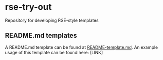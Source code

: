 # rse-try-out
Repository for developing RSE-style templates

## README.md templates

A README.md template can be found at [README-template.md](README-template.md). 
An example usage of this template can be found here: [LINK]
